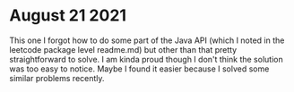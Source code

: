 # August 21 2021
This one I forgot how to do some part of the Java API (which I noted in the leetcode package level readme.md) but 
other than that pretty straightforward to solve.
I am kinda proud though I don't think the solution was too easy to notice. Maybe I found it easier because I solved 
some similar problems recently.